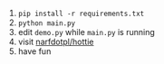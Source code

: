1. `pip install -r requirements.txt`
2. `python main.py`
3. edit `demo.py` while `main.py` is running
4. visit [narfdotpl/hottie](https://github.com/narfdotpl/hottie)
5. have fun
